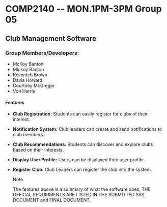 # COMP2140 -- MON.1PM-3PM Group 05

## Club Management Software

  ### Group Members/Developers:
  - McKoy Banton
  - Mickoy Banton
  - Kevonteh Brown
  - Davia Howard
  - Courtney McGregor
  - Von Harris

#### Features

- **Club Registration:** Students can easily register for clubs of their interest.
- **Notification System:** Club leaders can create and send notifications to club members.
- **Club Recommendations:** Students can discover and explore clubs based on their interests.
- **Display User Profile:** Users can be displayed their user profile.
- **Register Club:** Club Leaders can register the club into the system.


  > [!NOTE]
  The features above is a summary of what the software does, THE OFFICAL REQUIRMENTS ARE LISTED IN THE SUBMITTED SRS DOCUMENT and FINAL DOCUMENT.
